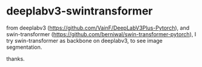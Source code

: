 # deeplabv3-swintransformer

from deeplabv3 (https://github.com/VainF/DeepLabV3Plus-Pytorch), and swin-transformer (https://github.com/berniwal/swin-transformer-pytorch), I try swin-transformer as backbone on deeplabv3, to see image segmentation.

thanks.
